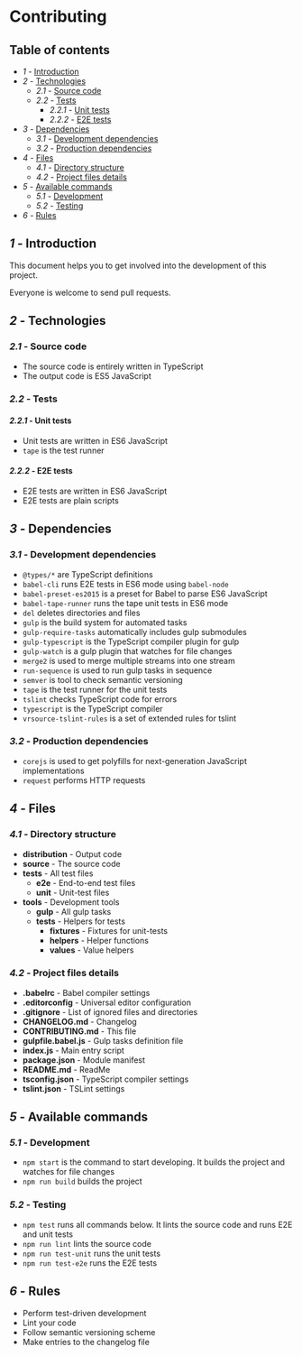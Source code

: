 # Contributing 

## Table of contents

  - *1* - [Introduction](#1---introduction)
  - *2* - [Technologies](#2---technologies)
    - *2.1* - [Source code](#21---source-code)
    - *2.2* - [Tests](#22---tests)
      - *2.2.1* - [Unit tests](#221---unit-tests)
      - *2.2.2* - [E2E tests](#222---e2e-tests)
  - *3* - [Dependencies](#3---dependencies)
    - *3.1* - [Development dependencies](#31---development-dependencies)
    - *3.2* - [Production dependencies](#32---production-dependencies)
  - *4* - [Files](#4---files)
    - *4.1* - [Directory structure](#41---directory-structure)
    - *4.2* - [Project files details](#42---project-files-details)
  - *5* - [Available commands](#5---available-commands)
    - *5.1* - [Development](#51---development)
    - *5.2* - [Testing](#52---testing)
  - *6* - [Rules](#6---rules)


## *1* - Introduction

This document helps you to get involved into the development of this project.

Everyone is welcome to send pull requests.

## *2* - Technologies

### *2.1* - Source code

- The source code is entirely written in TypeScript
- The output code is ES5 JavaScript

### *2.2* - Tests

#### *2.2.1* - Unit tests

- Unit tests are written in ES6 JavaScript
- `tape` is the test runner

#### *2.2.2* - E2E tests

- E2E tests are written in ES6 JavaScript
- E2E tests are plain scripts

## *3* - Dependencies

### *3.1* - Development dependencies

- `@types/*` are TypeScript definitions
- `babel-cli` runs E2E tests in ES6 mode using `babel-node`
- `babel-preset-es2015` is a preset for Babel to parse ES6 JavaScript
- `babel-tape-runner` runs the tape unit tests in ES6 mode
- `del` deletes directories and files 
- `gulp` is the build system for automated tasks
- `gulp-require-tasks` automatically includes gulp submodules
- `gulp-typescript` is the TypeScript compiler plugin for gulp
- `gulp-watch` is a gulp plugin that watches for file changes
- `merge2` is used to merge multiple streams into one stream
- `run-sequence` is used to run gulp tasks in sequence
- `semver` is tool to check semantic versioning
- `tape` is the test runner for the unit tests
- `tslint` checks TypeScript code for errors
- `typescript` is the TypeScript compiler
- `vrsource-tslint-rules` is a set of extended rules for tslint

### *3.2* - Production dependencies

- `corejs` is used to get polyfills for next-generation JavaScript implementations
- `request` performs HTTP requests

## *4* - Files

### *4.1* - Directory structure

- **distribution** - Output code 
- **source** - The source code
- **tests** - All test files
  - **e2e** - End-to-end test files
  - **unit** - Unit-test files
- **tools** - Development tools
  - **gulp** - All gulp tasks
  - **tests** - Helpers for tests
    - **fixtures** - Fixtures for unit-tests
    - **helpers** - Helper functions
    - **values** - Value helpers

### *4.2* - Project files details

- **.babelrc** - Babel compiler settings
- **.editorconfig** - Universal editor configuration
- **.gitignore** - List of ignored files and directories
- **CHANGELOG.md** - Changelog
- **CONTRIBUTING.md** - This file
- **gulpfile.babel.js** - Gulp tasks definition file
- **index.js** - Main entry script
- **package.json** - Module manifest
- **README.md** - ReadMe
- **tsconfig.json** - TypeScript compiler settings
- **tslint.json** - TSLint settings

## *5* - Available commands

### *5.1* - Development

- `npm start` is the command to start developing. It builds the project and watches for file changes
- `npm run build` builds the project

### *5.2* - Testing

- `npm test` runs all commands below. It lints the source code and runs E2E and unit tests
- `npm run lint` lints the source code
- `npm run test-unit` runs the unit tests
- `npm run test-e2e` runs the E2E tests

## *6* - Rules

- Perform test-driven development
- Lint your code
- Follow semantic versioning scheme
- Make entries to the changelog file
